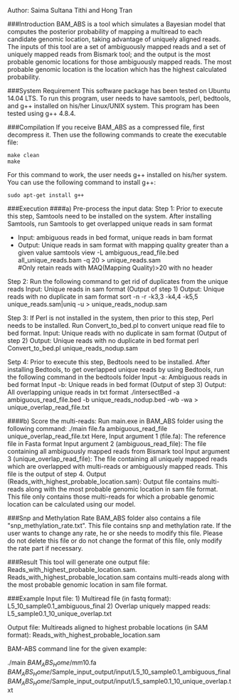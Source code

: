 Author: Saima Sultana Tithi and Hong Tran

###Introduction
BAM_ABS is a tool which simulates a Bayesian model that computes the posterior probability of mapping a multiread to each candidate genomic location, taking advantage of uniquely aligned reads. The inputs of this tool are a set of ambiguously mapped reads and a set of uniquely mapped reads from Bismark tool; and the output is the most probable genomic locations for those ambiguously mapped reads. The most probable genomic location is the location which has the highest calculated probability.

###System Requirement
This software package has been tested on Ubuntu 14.04 LTS. To run this program, user needs to have samtools, perl, bedtools, and g++ installed on his/her Linux/UNIX system. This program has been tested using g++ 4.8.4.

###Compilation
If you receive BAM_ABS as a compressed file, first decompress it. Then use the following commands to create the executable file:
```
make clean
make
```
For this command to work, the user needs g++ installed on his/her system. You can use the following command to install g++:
```
sudo apt-get install g++
```
	
###Execution
####a) Pre-process the input data:
Step 1: Prior to execute this step, Samtools need to be installed on the system. After installing Samtools, run Samtools to get overlapped unique reads in sam format
* Input: ambiguous reads in bed format, unique reads in bam format
* Output: Unique reads in sam format with mapping quality greater than a given value
samtools view -L ambiguous_read_file.bed all_unique_reads.bam -q 20 > unique_reads.sam   
#Only retain reads with MAQ(Mapping Quality)>20 with no header

Step 2: Run the following command to get rid of duplicates from the unique reads
	Input: Unique reads in sam format (Output of step 1)
	Output: Unique reads with no duplicate in sam format
sort -n -r -k3,3 -k4,4 -k5,5 unique_reads.sam|uniq -u > unique_reads_nodup.sam

Step 3: If Perl is not installed in the system, then prior to this step, Perl needs to be installed. Run Convert_to_bed.pl to convert unique read file to bed format.
	Input: Unique reads with no duplicate in sam format (Output of step 2)
	Output: Unique reads with no duplicate in bed format
perl Convert_to_bed.pl unique_reads_nodup.sam

Setp 4: Prior to execute this step, Bedtools need to be installed. After installing Bedtools, to get overlapped unique reads by using Bedtools, run the following command in the bedtools folder
	Input -a: Ambiguous reads in bed format
	Input -b: Unique reads in bed format (Output of step 3)
	Output: All overlapping unique reads in txt format
./intersectBed -a ambiguous_read_file.bed -b unique_reads_nodup.bed -wb -wa > unique_overlap_read_file.txt

####b) Score the multi-reads:
Run main.exe in BAM_ABS folder using the following command:
./main file.fa ambiguous_read_file unique_overlap_read_file.txt
Here,
Input argument 1 (file.fa): The reference file in Fasta format
Input argument 2 (ambiguous_read_file): The file containing all ambiguously mapped reads from Bismark tool
Input argument 3 (unique_overlap_read_file): The file containing all uniquely mapped reads which are overlapped with multi-reads or ambiguously mapped reads. This file is the output of step 4.
Output (Reads_with_highest_probable_location.sam): Output file contains multi-reads along with the most probable genomic location in sam file format. This file only contains those multi-reads for which a probable genomic location can be calculated using our model.

###Snp and Methylation Rate
BAM_ABS folder also contains a file "snp_methylation_rate.txt". This file contains snp and methylation rate. If the user wants to change any rate, he or she needs to modify this file. Please do not delete this file or do not change the format of this file, only modify the rate part if necessary.

###Result
This tool will generate one output file: Reads_with_highest_probable_location.sam. Reads_with_highest_probable_location.sam contains multi-reads along with the most probable genomic location in sam file format.

###Example
Input file: 1) Multiread file (in fastq format): L5_10_sample0.1_ambiguous_final
2) Overlap uniquely mapped reads: L5_sample0.1_10_unique_overlap.txt

Output file: Multireads aligned to highest probable locations (in SAM format): Reads_with_highest_probable_location.sam

BAM-ABS command line for the given example:

./main $BAM_ABS_Home$/mm10.fa $BAM_ABS_Home$/Sample_input_output/input/L5_10_sample0.1_ambiguous_final $BAM_ABS_Home$/Sample_input_output/input/L5_sample0.1_10_unique_overlap.txt
